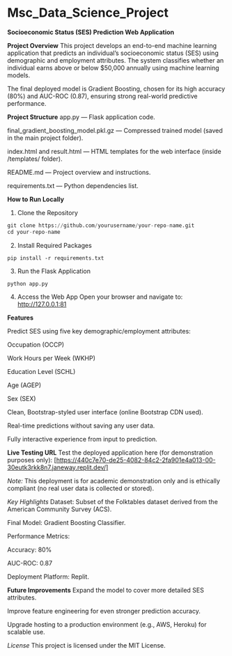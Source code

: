 # Msc_Data_Science_Project

**Socioeconomic Status (SES) Prediction Web Application**

**Project Overview**
This project develops an end-to-end machine learning application that predicts an individual’s socioeconomic status (SES) using demographic and employment attributes. The system classifies whether an individual earns above or below $50,000 annually using machine learning models.

The final deployed model is Gradient Boosting, chosen for its high accuracy (80%) and AUC-ROC (0.87), ensuring strong real-world predictive performance.


**Project Structure**
app.py — Flask application code.

final_gradient_boosting_model.pkl.gz — Compressed trained model (saved in the main project folder).

index.html and result.html — HTML templates for the web interface (inside /templates/ folder).

README.md — Project overview and instructions.

requirements.txt — Python dependencies list.

**How to Run Locally**

1. Clone the Repository
```python
git clone https://github.com/yourusername/your-repo-name.git
cd your-repo-name
```
2. Install Required Packages
```
pip install -r requirements.txt
```
3. Run the Flask Application
```
python app.py
```
4. Access the Web App
Open your browser and navigate to:
http://127.0.0.1:81

**Features**

Predict SES using five key demographic/employment attributes:

Occupation (OCCP)

Work Hours per Week (WKHP)

Education Level (SCHL)

Age (AGEP)

Sex (SEX)

Clean, Bootstrap-styled user interface (online Bootstrap CDN used).

Real-time predictions without saving any user data.

Fully interactive experience from input to prediction.


**Live Testing URL**
Test the deployed application here (for demonstration purposes only):
[https://440c7e70-de25-4082-84c2-2fa901e4a013-00-30eutk3rkk8n7.janeway.replit.dev/]

*Note:*
This deployment is for academic demonstration only and is ethically compliant (no real user data is collected or stored).

*Key Highlights*
Dataset: Subset of the Folktables dataset derived from the American Community Survey (ACS).

Final Model: Gradient Boosting Classifier.

Performance Metrics:

Accuracy: 80%

AUC-ROC: 0.87

Deployment Platform: Replit.

**Future Improvements**
Expand the model to cover more detailed SES attributes.

Improve feature engineering for even stronger prediction accuracy.

Upgrade hosting to a production environment (e.g., AWS, Heroku) for scalable use.


*License*
This project is licensed under the MIT License.




